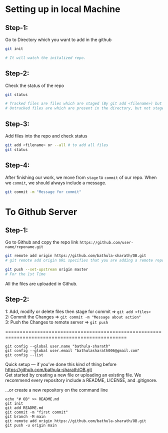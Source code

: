 # Setting up in local Machine

## Step-1:

Go to Directory which you want to add in the github

```bash
git init

# It will watch the initalized repo.
```

## Step-2:

Check the status of the repo

```bash
git status

# Tracked files are files which are staged (By git add <filename>) but not commited.
# Untracked files are which are present in the directory, but not staged for commit.
```

## Step-3:

Add files into the repo and check status

```bash
git add <filename> or --all # to add all files 
git status
```

## Step-4:

After finishing our work, we move from `stage` to `commit` of our repo.
When we `commit`, we should always include a message.

```bash
git commit -m "Message for commit"
```

# To Github Server

## Step-1:

Go to Github and copy the repo link `https://github.com/user-name/reponame.git`

```bash
git remote add origin https://github.com/bathula-sharath/OB.git
# git remote add origin URL specifies that you are adding a remote repository, with the specified URL, as an origin to your local Git repo.

git push --set-upstream origin master
# For the 1st Time
```

All the files are uploaded in Github.

## Step-2:

1: Add, modify or delete files then stage for commit => `git add <files> `  
2: Commit the Changes => `git commit -m "Message about action" `  
3: Push the Changes to remote server => `git push `  



================================================================================================  

`git config --global user.name "bathula-sharath"`  
`git config --global user.email "bathulasharath006@gmail.com"`  
`git config --list`  


Quick setup — if you’ve done this kind of thing before  
https://github.com/bathula-sharath/OB.git  
Get started by creating a new file or uploading an existing file. We recommend every repository include a README, LICENSE, and .gitignore.

…or create a new repository on the command line

```
echo "# OB" >> README.md
git init
git add README.md
git commit -m "first commit"
git branch -M main
git remote add origin https://github.com/bathula-sharath/OB.git
git push -u origin main
```